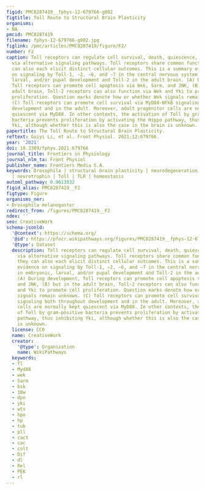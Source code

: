 ```yaml
---
figid: PMC8287419__fphys-12-679766-g002
figtitle: Toll Route to Structural Brain Plasticity
organisms:
- NA
pmcid: PMC8287419
filename: fphys-12-679766-g002.jpg
figlink: /pmc/articles/PMC8287419/figure/F2/
number: F2
caption: Toll receptors can regulate cell survival, death, quiescence, or proliferation
  via alternative signaling pathways. Toll receptors share common functions, but they
  can also each elicit distinct cellular outcomes. This is a summary of data evidence
  on signaling by Toll-1, −2, −6, and −7 in the central nervous system in embryonic,
  larval, and/or pupal development and Toll-2 in the adult brain. (A) During development,
  Toll receptors can promote cell apoptosis via Wek, Sarm, and JNK, (B) but in the
  adult brain, Toll-2 receptors can also function via Wek and Yki to promote cell
  proliferation. Question marks denote how or whether Wek signals remain unknown.
  (C) Toll receptors can promote cell survival via MyD88-NFkB signaling both throughout
  development and in the adult. Moreover, adult progenitor cells are normally kept
  quiescent via MyD88. In other contexts, the activation of Toll by gram-positive
  bacteria prevents proliferation by activating the Hippo pathway, thus inhibiting
  Yki, although whether this is also the case in the brain is unknown.
papertitle: The Toll Route to Structural Brain Plasticity.
reftext: Guiyi Li, et al. Front Physiol. 2021;12:679766.
year: '2021'
doi: 10.3389/fphys.2021.679766
journal_title: Frontiers in Physiology
journal_nlm_ta: Front Physiol
publisher_name: Frontiers Media S.A.
keywords: Drosophila | structural brain plasticity | neurodegeneration | adult neurogenesis
  | neurotrophin | Toll | TLR | homeostasis
automl_pathway: 0.9613832
figid_alias: PMC8287419__F2
figtype: Figure
organisms_ner:
- Drosophila melanogaster
redirect_from: /figures/PMC8287419__F2
ndex: ''
seo: CreativeWork
schema-jsonld:
  '@context': https://schema.org/
  '@id': https://pfocr.wikipathways.org/figures/PMC8287419__fphys-12-679766-g002.html
  '@type': Dataset
  description: Toll receptors can regulate cell survival, death, quiescence, or proliferation
    via alternative signaling pathways. Toll receptors share common functions, but
    they can also each elicit distinct cellular outcomes. This is a summary of data
    evidence on signaling by Toll-1, −2, −6, and −7 in the central nervous system
    in embryonic, larval, and/or pupal development and Toll-2 in the adult brain.
    (A) During development, Toll receptors can promote cell apoptosis via Wek, Sarm,
    and JNK, (B) but in the adult brain, Toll-2 receptors can also function via Wek
    and Yki to promote cell proliferation. Question marks denote how or whether Wek
    signals remain unknown. (C) Toll receptors can promote cell survival via MyD88-NFkB
    signaling both throughout development and in the adult. Moreover, adult progenitor
    cells are normally kept quiescent via MyD88. In other contexts, the activation
    of Toll by gram-positive bacteria prevents proliferation by activating the Hippo
    pathway, thus inhibiting Yki, although whether this is also the case in the brain
    is unknown.
  license: CC0
  name: CreativeWork
  creator:
    '@type': Organization
    name: WikiPathways
  keywords:
  - Tl
  - Myd88
  - wek
  - Sarm
  - bsk
  - 18w
  - dpn
  - yki
  - wts
  - hpo
  - hp
  - tub
  - pll
  - cact
  - cac
  - colt
  - Dif
  - dl
  - Rel
  - PEK
  - rl
---
```

